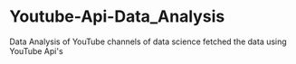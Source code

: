# Youtube-Api-Data_Analysis
Data Analysis of YouTube channels of data science fetched the data using YouTube Api's
